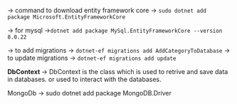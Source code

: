 -> command to download entity framework core -> `sudo dotnet add package Microsoft.EntityFrameworkCore`

-> for mysql ->`dotnet add package MySql.EntityFrameworkCore --version 8.0.22`

-> to add migrations -> `dotnet-ef migrations add AddCategoryToDatabase`
-> to update migrations -> `dotnet-ef migrations add update `


<b> DbContext </b>
-> DbContext is the class which is used to retrive and save data in databases. or used to interact with the databases.

MongoDb
-> sudo dotnet add package MongoDB.Driver